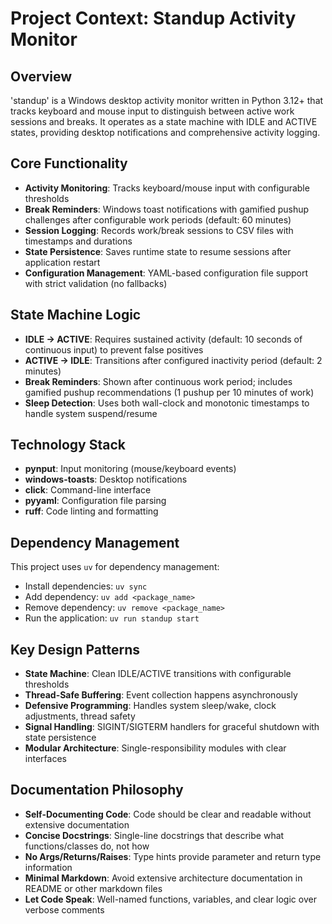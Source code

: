 # Project Context: Standup Activity Monitor

## Overview
'standup' is a Windows desktop activity monitor written in Python 3.12+ that tracks keyboard and mouse input to distinguish between active work sessions and breaks. It operates as a state machine with IDLE and ACTIVE states, providing desktop notifications and comprehensive activity logging.

## Core Functionality
- **Activity Monitoring**: Tracks keyboard/mouse input with configurable thresholds
- **Break Reminders**: Windows toast notifications with gamified pushup challenges after configurable work periods (default: 60 minutes)
- **Session Logging**: Records work/break sessions to CSV files with timestamps and durations
- **State Persistence**: Saves runtime state to resume sessions after application restart
- **Configuration Management**: YAML-based configuration file support with strict validation (no fallbacks)

## State Machine Logic
- **IDLE → ACTIVE**: Requires sustained activity (default: 10 seconds of continuous input) to prevent false positives
- **ACTIVE → IDLE**: Transitions after configured inactivity period (default: 2 minutes)
- **Break Reminders**: Shown after continuous work period; includes gamified pushup recommendations (1 pushup per 10 minutes of work)
- **Sleep Detection**: Uses both wall-clock and monotonic timestamps to handle system suspend/resume

## Technology Stack
- **pynput**: Input monitoring (mouse/keyboard events)
- **windows-toasts**: Desktop notifications
- **click**: Command-line interface
- **pyyaml**: Configuration file parsing
- **ruff**: Code linting and formatting

## Dependency Management
This project uses `uv` for dependency management:
- Install dependencies: `uv sync`
- Add dependency: `uv add <package_name>`
- Remove dependency: `uv remove <package_name>`
- Run the application: `uv run standup start`

## Key Design Patterns
- **State Machine**: Clean IDLE/ACTIVE transitions with configurable thresholds
- **Thread-Safe Buffering**: Event collection happens asynchronously
- **Defensive Programming**: Handles system sleep/wake, clock adjustments, thread safety
- **Signal Handling**: SIGINT/SIGTERM handlers for graceful shutdown with state persistence
- **Modular Architecture**: Single-responsibility modules with clear interfaces

## Documentation Philosophy
- **Self-Documenting Code**: Code should be clear and readable without extensive documentation
- **Concise Docstrings**: Single-line docstrings that describe what functions/classes do, not how
- **No Args/Returns/Raises**: Type hints provide parameter and return type information
- **Minimal Markdown**: Avoid extensive architecture documentation in README or other markdown files
- **Let Code Speak**: Well-named functions, variables, and clear logic over verbose comments
